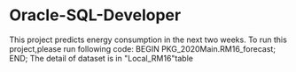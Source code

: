 # Oracle-SQL-Developer
This project predicts energy consumption in the next two weeks.
To run this project,please run following code:
BEGIN
PKG_2020Main.RM16_forecast;
END;
The detail of dataset is in "Local_RM16"table

